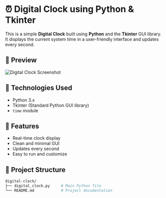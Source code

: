 # ⏰ Digital Clock using Python & Tkinter

This is a simple **Digital Clock** built using **Python** and the **Tkinter** GUI library. It displays the current system time in a user-friendly interface and updates every second.

## 📸 Preview

![Digital Clock Screenshot](path-to-screenshot-if-you-have-one)

## 🧰 Technologies Used

- Python 3.x
- Tkinter (Standard Python GUI library)
- `time` module

## 🚀 Features

- Real-time clock display
- Clean and minimal GUI
- Updates every second
- Easy to run and customize

## 📁 Project Structure

```bash
digital-clock/
├── digital_clock.py     # Main Python file
└── README.md            # Project documentation
